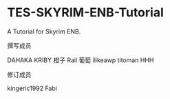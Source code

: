 # TES-SKYRIM-ENB-Tutorial

A Tutorial for Skyrim ENB.

撰写成员

DAHAKA
KRIBY
橙子
Rail
葡萄 
ilikeawp
titoman
HHH

修订成员

kingeric1992 
Fabi
